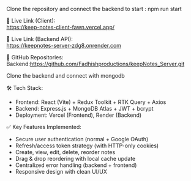 
Clone the repository and connect the backend 
to start : npm run start

🔗 Live Link (Client):  
https://keep-notes-client-fawn.vercel.app/

🔗 Live Link (Backend API):  
https://keepnotes-server-zdg8.onrender.com

📂 GitHub Repositories:  
Backend:https://github.com/Fadhishproductions/keepNotes_Server.git

Clone the backend and connect with mongodb 

🛠️ Tech Stack:
- Frontend: React (Vite) + Redux Toolkit + RTK Query + Axios
- Backend: Express.js + MongoDB Atlas + JWT + bcrypt
- Deployment: Vercel (Frontend), Render (Backend)

✅ Key Features Implemented:
- Secure user authentication (normal + Google OAuth)
- Refresh/access token strategy (with HTTP-only cookies)
- Create, view, edit, delete, reorder notes
- Drag & drop reordering with local cache update
- Centralized error handling (backend + frontend)
- Responsive design with clean UI/UX
